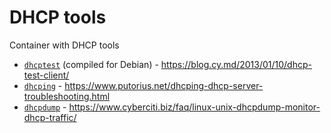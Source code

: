 # DHCP tools

Container with DHCP tools

- [`dhcptest`](https://github.com/CyberShadow/dhcptest) (compiled for Debian) - https://blog.cy.md/2013/01/10/dhcp-test-client/
- [`dhcping`](https://manpages.debian.org/bookworm/dhcping/dhcping.8.en.html) - https://www.putorius.net/dhcping-dhcp-server-troubleshooting.html
- [`dhcpdump`](https://manpages.debian.org/bookworm/dhcpdump/dhcpdump.8.en.html) - https://www.cyberciti.biz/faq/linux-unix-dhcpdump-monitor-dhcp-traffic/

